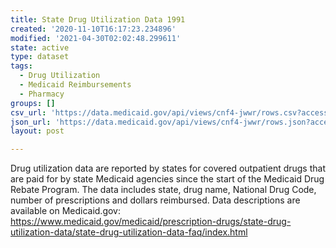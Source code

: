 ```yaml
---
title: State Drug Utilization Data 1991
created: '2020-11-10T16:17:23.234896'
modified: '2021-04-30T02:02:48.299611'
state: active
type: dataset
tags:
  - Drug Utilization
  - Medicaid Reimbursements
  - Pharmacy
groups: []
csv_url: 'https://data.medicaid.gov/api/views/cnf4-jwwr/rows.csv?accessType=DOWNLOAD'
json_url: 'https://data.medicaid.gov/api/views/cnf4-jwwr/rows.json?accessType=DOWNLOAD'
layout: post

---
```

Drug utilization data are reported by states for covered outpatient drugs that are paid for by state Medicaid agencies since the start of the Medicaid Drug Rebate Program. The data includes state, drug name, National Drug Code, number of prescriptions and dollars reimbursed. Data descriptions are available on Medicaid.gov: https://www.medicaid.gov/medicaid/prescription-drugs/state-drug-utilization-data/state-drug-utilization-data-faq/index.html
